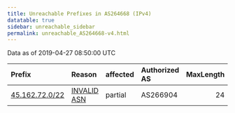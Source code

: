 ```yaml
---
title: Unreachable Prefixes in AS264668 (IPv4)
datatable: true
sidebar: unreachable_sidebar
permalink: unreachable_AS264668-v4.html
---
```


Data as of 2019-04-27 08:50:00 UTC


<div class="datatable-begin"></div>

| Prefix                                                 | Reason                                                                                                 | affected   | Authorized AS   |   MaxLength | Anchor                                         |   unreachable /24s |
|:-------------------------------------------------------|:-------------------------------------------------------------------------------------------------------|:-----------|:----------------|------------:|:-----------------------------------------------|-------------------:|
| [45.162.72.0/22](https://stat.ripe.net/45.162.72.0/22) | [INVALID ASN](https://rpki-validator.ripe.net/announcement-preview?asn=AS264668&prefix=45.162.72.0/22) | partial    | AS266904        |          24 | [LACNIC](unreachable_LACNIC_RPKI_Root-v4.html) |                  4 |

<div class="datatable-end"></div>